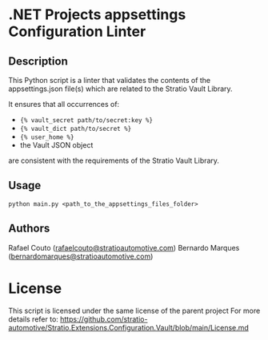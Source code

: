 # .NET Projects appsettings Configuration Linter

## Description

This Python script is a linter that validates the contents of the appsettings.json file(s)
which are related to the Stratio Vault Library.

It ensures that all occurrences of:
  
- `{% vault_secret path/to/secret:key %}`
- `{% vault_dict path/to/secret %}`
- `{% user_home %}`
- the Vault JSON object

are consistent with the requirements of the Stratio Vault Library.

## Usage

`python main.py <path_to_the_appsettings_files_folder>`

## Authors

Rafael Couto (rafaelcouto@stratioautomotive.com)
Bernardo Marques (bernardomarques@stratioautomotive.com)

# License

This script is licensed under the same license of the parent project
For more details refer to: https://github.com/stratio-automotive/Stratio.Extensions.Configuration.Vault/blob/main/License.md
